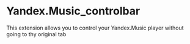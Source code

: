 # Yandex.Music_controlbar
This extension allows you to control your Yandex.Music player without going to thу original tab
